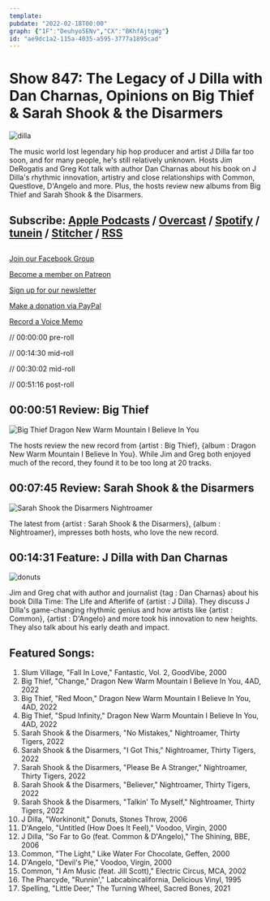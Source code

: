 ```yaml
---
template: 
pubdate: "2022-02-18T00:00"
graph: {"1F":"Deuhyo5ENv","CX":"BKhfAjtgWg"}
id: "ae9dc1a2-115a-4035-a595-3777a1895cad"
---
```






# Show 847: The Legacy of J Dilla with Dan Charnas, Opinions on Big Thief & Sarah Shook & the Disarmers

![dilla](https://static.soundopinions.org/images/2022/dilla-time-683x1024.jpeg)

The music world lost legendary hip hop producer and artist J Dilla far too soon, and for many people, he's still relatively unknown. Hosts Jim DeRogatis and Greg Kot talk with author Dan Charnas about his book on J Dilla's rhythmic innovation, artistry and close relationships with Common, Questlove, D'Angelo and more. Plus, the hosts review new albums from Big Thief and Sarah Shook & the Disarmers. 



## Subscribe: [Apple Podcasts](https://itunes.apple.com/us/podcast/sound-opinions/id94793843) / [Overcast](https://overcast.fm/itunes94793843/sound-opinions) / [Spotify](https://open.spotify.com/show/1kNR8YL7TBrQuRxDdS4wtU) / [tunein](https://tunein.com/podcasts/Music-Podcasts/Sound-Opinions-p60273/) / [Stitcher](http://www.stitcher.com/podcast/sound-opinions) / [RSS](https://feeds.simplecast.com/Nn6fjnB0)



## 

[Join our Facebook Group](https://bit.ly/3sivr9T)

[Become a member on Patreon](https://bit.ly/3slWZvc)

[Sign up for our newsletter](https://bit.ly/3eEvRnG)

[Make a donation via PayPal](https://bit.ly/3dmt9lU)

[Record a Voice Memo](https://bit.ly/2RyD5Ah)

// 00:00:00 pre-roll

// 00:14:30 mid-roll

// 00:30:02 mid-roll

// 00:51:16 post-roll



## 00:00:51 Review: Big Thief

![Big Thief Dragon New Warm Mountain I Believe In You](https://static.soundopinions.org/assets/847/1F1.jpg)

The hosts review the new record from {artist : Big Thief}, {album : Dragon New Warm Mountain I Believe In You}. While Jim and Greg both enjoyed much of the record, they found it to be too long at 20 tracks.



## 00:07:45 Review: Sarah Shook & the Disarmers

![Sarah Shook  the Disarmers Nightroamer](https://static.soundopinions.org/assets/847/CX1.jpg)

The latest from {artist : Sarah Shook & the Disarmers}, {album : Nightroamer}, impresses both hosts, who love the new record.



## 00:14:31 Feature: J Dilla with Dan Charnas

![donuts](https://static.soundopinions.org/images/2022/r-9196383-1476477988-7310.jpeg)

Jim and Greg chat with author and journalist {tag : Dan Charnas} about his book Dilla Time: The Life and Afterlife of {artist : J Dilla}. They discuss J Dilla's game-changing rhythmic genius and how artists like {artist : Common}, {artist : D'Angelo} and more took his innovation to new heights. They also talk about his early death and impact.



## Featured Songs:

1. Slum Village, "Fall In Love," Fantastic, Vol. 2, GoodVibe, 2000
2. Big Thief, "Change," Dragon New Warm Mountain I Believe In You, 4AD, 2022
3. Big Thief, "Red Moon," Dragon New Warm Mountain I Believe In You, 4AD, 2022
4. Big Thief, "Spud Infinity," Dragon New Warm Mountain I Believe In You, 4AD, 2022
5. Sarah Shook & the Disarmers, "No Mistakes," Nightroamer, Thirty Tigers, 2022
6. Sarah Shook & the Disarmers, "I Got This," Nightroamer, Thirty Tigers, 2022
7. Sarah Shook & the Disarmers, "Please Be A Stranger," Nightroamer, Thirty Tigers, 2022
8. Sarah Shook & the Disarmers, "Believer," Nightroamer, Thirty Tigers, 2022
9. Sarah Shook & the Disarmers, "Talkin' To Myself," Nightroamer, Thirty Tigers, 2022
10. J Dilla, "Workinonit," Donuts, Stones Throw, 2006
11. D'Angelo, "Untitled (How Does It Feel)," Voodoo, Virgin, 2000
12. J Dilla, "So Far to Go (feat. Common & D'Angelo)," The Shining, BBE, 2006
13. Common, "The Light," Like Water For Chocolate, Geffen, 2000
14. D'Angelo, "Devil's Pie," Voodoo, Virgin, 2000
15. Common, "I Am Music (feat. Jill Scott)," Electric Circus, MCA, 2002
16. The Pharcyde, "Runnin'," Labcabincalifornia, Delicious Vinyl, 1995
17. Spelling, "Little Deer," The Turning Wheel, Sacred Bones, 2021